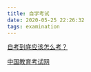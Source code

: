 ```yaml
---
title: 自学考试
date: 2020-05-25 22:26:32
tags: examination
---
```


[自考到底应该怎么考？](https://www.zhihu.com/question/350385822)

[中国教育考试网](http://www.neea.edu.cn/)
